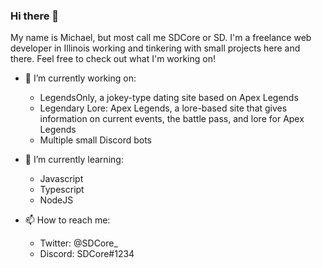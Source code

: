 ### Hi there 👋

My name is Michael, but most call me SDCore or SD.
I'm a freelance web developer in Illinois working and tinkering with small projects here and there.
Feel free to check out what I'm working on!

- 🔭 I’m currently working on:
  - LegendsOnly, a jokey-type dating site based on Apex Legends
  - Legendary Lore: Apex Legends, a lore-based site that gives information on current events, the battle pass, and lore for Apex Legends
  - Multiple small Discord bots

- 🌱 I’m currently learning:
  - Javascript
  - Typescript
  - NodeJS

- 📫 How to reach me:
  - Twitter: @SDCore_
  - Discord: SDCore#1234
